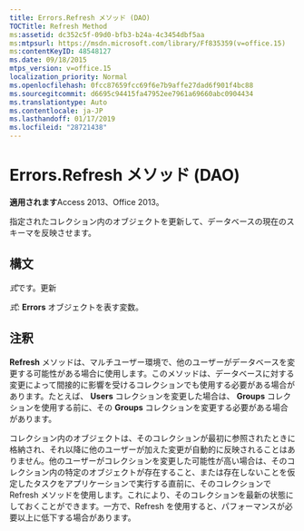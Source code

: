 ```yaml
---
title: Errors.Refresh メソッド (DAO)
TOCTitle: Refresh Method
ms:assetid: dc352c5f-09d0-bfb3-b24a-4c3454dbf5aa
ms:mtpsurl: https://msdn.microsoft.com/library/Ff835359(v=office.15)
ms:contentKeyID: 48548127
ms.date: 09/18/2015
mtps_version: v=office.15
localization_priority: Normal
ms.openlocfilehash: 0fcc87659fcc69f6e7b9affe27dad6f901f4bc88
ms.sourcegitcommit: d6695c94415fa47952ee7961a69660abc0904434
ms.translationtype: Auto
ms.contentlocale: ja-JP
ms.lasthandoff: 01/17/2019
ms.locfileid: "28721438"
---
```

# <a name="errorsrefresh-method-dao"></a>Errors.Refresh メソッド (DAO)


**適用されます**Access 2013、Office 2013。

指定されたコレクション内のオブジェクトを更新して、データベースの現在のスキーマを反映させます。

## <a name="syntax"></a>構文

*式*です。更新

*式*: **Errors** オブジェクトを表す変数。

## <a name="remarks"></a>注釈

**Refresh** メソッドは、マルチユーザー環境で、他のユーザーがデータベースを変更する可能性がある場合に使用します。このメソッドは、データベースに対する変更によって間接的に影響を受けるコレクションでも使用する必要がある場合があります。たとえば、 **Users** コレクションを変更した場合は、 **Groups** コレクションを使用する前に、その **Groups** コレクションを変更する必要がある場合があります。

コレクション内のオブジェクトは、そのコレクションが最初に参照されたときに格納され、それ以降に他のユーザーが加えた変更が自動的に反映されることはありません。他のユーザーがコレクションを変更した可能性が高い場合は、そのコレクション内の特定のオブジェクトが存在すること、または存在しないことを仮定したタスクをアプリケーションで実行する直前に、そのコレクションで Refresh メソッドを使用します。これにより、そのコレクションを最新の状態にしておくことができます。一方で、Refresh を使用すると、パフォーマンスが必要以上に低下する場合があります。

